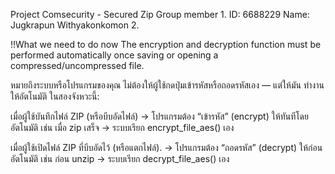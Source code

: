 Project Comsecurity - Secured Zip
Group member
    1. ID: 6688229  Name: Jugkrapun Withyakonkomon
    2.

!!What we need to do now
The encryption and decryption function must be performed automatically once saving or opening a compressed/uncompressed file.

หมายถึงระบบหรือโปรแกรมของคุณ ไม่ต้องให้ผู้ใช้กดปุ่มเข้ารหัสหรือถอดรหัสเอง —
แต่ให้มัน ทำงานให้อัตโนมัติ ในสองจังหวะนี้:

เมื่อผู้ใช้บันทึกไฟล์ ZIP (หรือบีบอัดไฟล์)
→ โปรแกรมต้อง “เข้ารหัส” (encrypt) ให้ทันทีโดยอัตโนมัติ
เช่น เมื่อ zip เสร็จ → ระบบเรียก encrypt_file_aes() เอง

เมื่อผู้ใช้เปิดไฟล์ ZIP ที่บีบอัดไว้ (หรือแตกไฟล์).
→ โปรแกรมต้อง “ถอดรหัส” (decrypt) ให้ก่อนอัตโนมัติ
เช่น ก่อน unzip → ระบบเรียก decrypt_file_aes() เอง